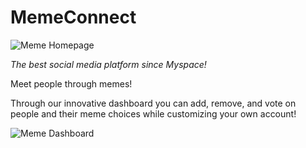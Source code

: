 # MemeConnect

![Meme Homepage][1]

*The best social media platform since Myspace!*

Meet people through memes!

Through our innovative dashboard you can add, remove, and vote on people and their meme choices while 
customizing your own account!


![Meme Dashboard][2]


[1]: https://github.com/dstarner15/mdimages/blob/master/meme_homepage
[2]: https://github.com/dstarner15/mdimages/blob/master/meme_dashboard
